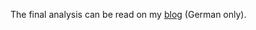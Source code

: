 The final analysis can be read on my [blog](https://aikai.substack.com/p/wie-abhangig-ist-deutschland-von) (German only).
